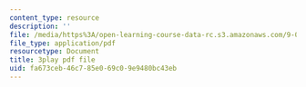 ```yaml
---
content_type: resource
description: ''
file: /media/https%3A/open-learning-course-data-rc.s3.amazonaws.com/9-04-sensory-systems-fall-2013/fa673ceb46c785e069c09e9480bc43eb_A11axifKMtQ.pdf
file_type: application/pdf
resourcetype: Document
title: 3play pdf file
uid: fa673ceb-46c7-85e0-69c0-9e9480bc43eb
---
```

